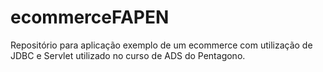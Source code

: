 # ecommerceFAPEN
Repositório para aplicação exemplo de um ecommerce com utilização de JDBC e Servlet utilizado no curso de ADS do Pentagono.

